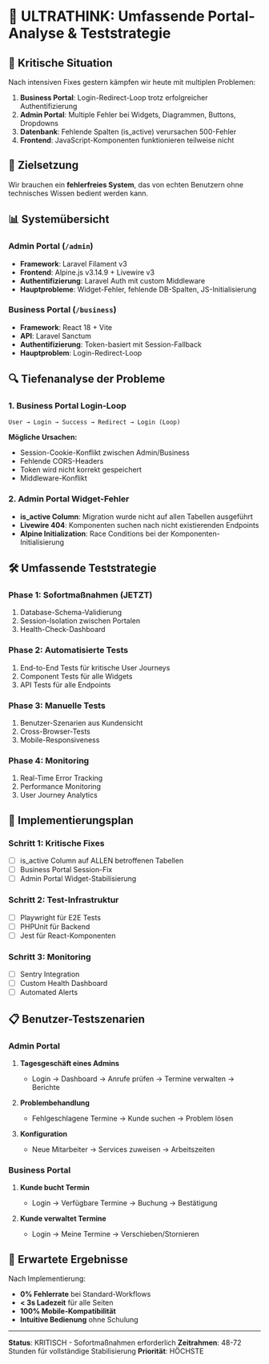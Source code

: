 # 🚨 ULTRATHINK: Umfassende Portal-Analyse & Teststrategie

## 🔴 Kritische Situation

Nach intensiven Fixes gestern kämpfen wir heute mit multiplen Problemen:
1. **Business Portal**: Login-Redirect-Loop trotz erfolgreicher Authentifizierung
2. **Admin Portal**: Multiple Fehler bei Widgets, Diagrammen, Buttons, Dropdowns
3. **Datenbank**: Fehlende Spalten (is_active) verursachen 500-Fehler
4. **Frontend**: JavaScript-Komponenten funktionieren teilweise nicht

## 🎯 Zielsetzung

Wir brauchen ein **fehlerfreies System**, das von echten Benutzern ohne technisches Wissen bedient werden kann.

## 📊 Systemübersicht

### Admin Portal (`/admin`)
- **Framework**: Laravel Filament v3
- **Frontend**: Alpine.js v3.14.9 + Livewire v3
- **Authentifizierung**: Laravel Auth mit custom Middleware
- **Hauptprobleme**: Widget-Fehler, fehlende DB-Spalten, JS-Initialisierung

### Business Portal (`/business`)
- **Framework**: React 18 + Vite
- **API**: Laravel Sanctum
- **Authentifizierung**: Token-basiert mit Session-Fallback
- **Hauptproblem**: Login-Redirect-Loop

## 🔍 Tiefenanalyse der Probleme

### 1. Business Portal Login-Loop
```
User → Login → Success → Redirect → Login (Loop)
```
**Mögliche Ursachen:**
- Session-Cookie-Konflikt zwischen Admin/Business
- Fehlende CORS-Headers
- Token wird nicht korrekt gespeichert
- Middleware-Konflikt

### 2. Admin Portal Widget-Fehler
- **is_active Column**: Migration wurde nicht auf allen Tabellen ausgeführt
- **Livewire 404**: Komponenten suchen nach nicht existierenden Endpoints
- **Alpine Initialization**: Race Conditions bei der Komponenten-Initialisierung

## 🛠️ Umfassende Teststrategie

### Phase 1: Sofortmaßnahmen (JETZT)
1. Database-Schema-Validierung
2. Session-Isolation zwischen Portalen
3. Health-Check-Dashboard

### Phase 2: Automatisierte Tests
1. End-to-End Tests für kritische User Journeys
2. Component Tests für alle Widgets
3. API Tests für alle Endpoints

### Phase 3: Manuelle Tests
1. Benutzer-Szenarien aus Kundensicht
2. Cross-Browser-Tests
3. Mobile-Responsiveness

### Phase 4: Monitoring
1. Real-Time Error Tracking
2. Performance Monitoring
3. User Journey Analytics

## 🚀 Implementierungsplan

### Schritt 1: Kritische Fixes
- [ ] is_active Column auf ALLEN betroffenen Tabellen
- [ ] Business Portal Session-Fix
- [ ] Admin Portal Widget-Stabilisierung

### Schritt 2: Test-Infrastruktur
- [ ] Playwright für E2E Tests
- [ ] PHPUnit für Backend
- [ ] Jest für React-Komponenten

### Schritt 3: Monitoring
- [ ] Sentry Integration
- [ ] Custom Health Dashboard
- [ ] Automated Alerts

## 📋 Benutzer-Testszenarien

### Admin Portal
1. **Tagesgeschäft eines Admins**
   - Login → Dashboard → Anrufe prüfen → Termine verwalten → Berichte

2. **Problembehandlung**
   - Fehlgeschlagene Termine → Kunde suchen → Problem lösen

3. **Konfiguration**
   - Neue Mitarbeiter → Services zuweisen → Arbeitszeiten

### Business Portal
1. **Kunde bucht Termin**
   - Login → Verfügbare Termine → Buchung → Bestätigung

2. **Kunde verwaltet Termine**
   - Login → Meine Termine → Verschieben/Stornieren

## 🎨 Erwartete Ergebnisse

Nach Implementierung:
- **0% Fehlerrate** bei Standard-Workflows
- **< 3s Ladezeit** für alle Seiten
- **100% Mobile-Kompatibilität**
- **Intuitive Bedienung** ohne Schulung

---

**Status**: KRITISCH - Sofortmaßnahmen erforderlich
**Zeitrahmen**: 48-72 Stunden für vollständige Stabilisierung
**Priorität**: HÖCHSTE